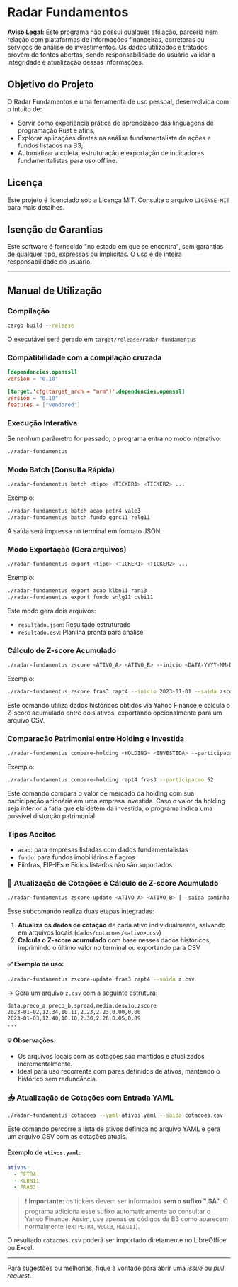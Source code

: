 # Radar Fundamentos

**Aviso Legal:** Este programa não possui qualquer afiliação, parceria nem relação com plataformas de informações financeiras, corretoras ou serviços de análise de investimentos. Os dados utilizados e tratados provêm de fontes abertas, sendo responsabilidade do usuário validar a integridade e atualização dessas informações.

## Objetivo do Projeto

O Radar Fundamentos é uma ferramenta de uso pessoal, desenvolvida com o intuito de:

* Servir como experiência prática de aprendizado das linguagens de programação Rust e afins;
* Explorar aplicações diretas na análise fundamentalista de ações e fundos listados na B3;
* Automatizar a coleta, estruturação e exportação de indicadores fundamentalistas para uso offline.

## Licença

Este projeto é licenciado sob a Licença MIT. Consulte o arquivo `LICENSE-MIT` para mais detalhes.

## Isenção de Garantias

Este software é fornecido "no estado em que se encontra", sem garantias de qualquer tipo, expressas ou implícitas. O uso é de inteira responsabilidade do usuário.

---

## Manual de Utilização

### Compilação

```bash
cargo build --release
```

O executável será gerado em `target/release/radar-fundamentus`

### Compatibilidade com a compilação cruzada

```toml
[dependencies.openssl]
version = "0.10"

[target.'cfg(target_arch = "arm")'.dependencies.openssl]
version = "0.10"
features = ["vendored"]
```

### Execução Interativa

Se nenhum parâmetro for passado, o programa entra no modo interativo:

```bash
./radar-fundamentus
```

### Modo Batch (Consulta Rápida)

```bash
./radar-fundamentus batch <tipo> <TICKER1> <TICKER2> ...
```

Exemplo:

```bash
./radar-fundamentus batch acao petr4 vale3
./radar-fundamentus batch fundo ggrc11 relg11
```

A saída será impressa no terminal em formato JSON.

### Modo Exportação (Gera arquivos)

```bash
./radar-fundamentus export <tipo> <TICKER1> <TICKER2> ...
```

Exemplo:

```bash
./radar-fundamentus export acao klbn11 rani3
./radar-fundamentus export fundo snlg11 cvbi11
```

Este modo gera dois arquivos:

* `resultado.json`: Resultado estruturado
* `resultado.csv`: Planilha pronta para análise

### Cálculo de Z-score Acumulado

```bash
./radar-fundamentus zscore <ATIVO_A> <ATIVO_B> --inicio <DATA-YYYY-MM-DD> [--saida caminho.csv]
```

Exemplo:

```bash
./radar-fundamentus zscore fras3 rapt4 --inicio 2023-01-01 --saida zscore.csv
```

Este comando utiliza dados históricos obtidos via Yahoo Finance e calcula o Z-score acumulado entre dois ativos, exportando opcionalmente para um arquivo CSV.

### Comparação Patrimonial entre Holding e Investida

```bash
./radar-fundamentus compare-holding <HOLDING> <INVESTIDA> --participacao <PORCENTAGEM>
```

Exemplo:

```bash
./radar-fundamentus compare-holding rapt4 fras3 --participacao 52
```

Este comando compara o valor de mercado da holding com sua participação acionária em uma empresa investida. Caso o valor da holding seja inferior à fatia que ela detém da investida, o programa indica uma possível distorção patrimonial.

### Tipos Aceitos

* `acao`: para empresas listadas com dados fundamentalistas
* `fundo`: para fundos imobiliários e fiagros
* Fiinfras, FIP-IEs e Fidics listados não são suportados

### 🔄 Atualização de Cotações e Cálculo de Z-score Acumulado

```bash
./radar-fundamentus zscore-update <ATIVO_A> <ATIVO_B> [--saida caminho.csv]
```

Esse subcomando realiza duas etapas integradas:

1. **Atualiza os dados de cotação** de cada ativo individualmente, salvando em arquivos locais (`dados/cotacoes/<ativo>.csv`)
2. **Calcula o Z-score acumulado** com base nesses dados históricos, imprimindo o último valor no terminal ou exportando para CSV

#### ✅ Exemplo de uso:

```bash
./radar-fundamentus zscore-update fras3 rapt4 --saida z.csv
```

→ Gera um arquivo `z.csv` com a seguinte estrutura:

```csv
data,preco_a,preco_b,spread,media,desvio,zscore
2023-01-02,12.34,10.11,2.23,2.23,0.00,0.00
2023-01-03,12.40,10.10,2.30,2.26,0.05,0.89
...
```

#### 💡 Observações:

* Os arquivos locais com as cotações são mantidos e atualizados incrementalmente.
* Ideal para uso recorrente com pares definidos de ativos, mantendo o histórico sem redundância.

### 📥 Atualização de Cotações com Entrada YAML

```bash
./radar-fundamentus cotacoes --yaml ativos.yaml --saida cotacoes.csv
```

Este comando percorre a lista de ativos definida no arquivo YAML e gera um arquivo CSV com as cotações atuais.

#### Exemplo de `ativos.yaml`:

```yaml
ativos:
  - PETR4
  - KLBN11
  - FRAS3
```

> ❗ **Importante:** os tickers devem ser informados **sem o sufixo ".SA"**. O programa adiciona esse sufixo automaticamente ao consultar o Yahoo Finance. Assim, use apenas os códigos da B3 como aparecem normalmente (ex: `PETR4`, `WEGE3`, `HGLG11`).

O resultado `cotacoes.csv` poderá ser importado diretamente no LibreOffice ou Excel.

---

Para sugestões ou melhorias, fique à vontade para abrir uma *issue* ou *pull request*.
